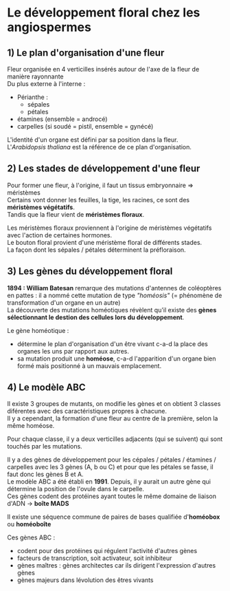 # Le développement floral chez les angiospermes

## 1) Le plan d'organisation d'une fleur

Fleur organisée en 4 verticilles insérés autour de l'axe de la fleur de manière rayonnante  
Du plus externe à l'interne :  

* Périanthe :  
    * sépales  
    * pétales  
* étamines (ensemble = androcé)  
* carpelles (si soudé = pistil, ensemble = gynécé)  

L'identité d'un organe est défini par sa position dans la fleur.  
L'*Arabidopsis thaliana* est la référence de ce plan d'organisation.  

## 2) Les stades de développement d'une fleur  

Pour former une fleur, à l'origine, il faut un tissus embryonnaire => méristèmes  
Certains vont donner les feuilles, la tige, les racines, ce sont des **méristèmes végétatifs**.  
Tandis que la fleur vient de **méristèmes floraux**.  

Les méristèmes floraux proviennent à l'origine de méristèmes végétatifs avec l'action de certaines hormones.  
Le bouton floral provient d'une méristème floral de différents stades.  
La façon dont les sépales / pétales déterminent la préfloraison.  

## 3) Les gènes du développement floral  

**1894 : William Batesan** remarque des mutations d'antennes de coléoptères en pattes : il a nommé cette mutation de type *"homéosis"* (= phénomène de transformation d'un organe en un autre)  
La découverte des mutations homéotiques révèlent qu'il existe des **gènes sélectionnant le destion des cellules lors du développement**.  

Le gène homéotique :  

- détermine le plan d'organisation d'un être vivant c-a-d la place des organes les uns par rapport aux autres.  
- sa mutation produit une **homéose**, c-a-d l'apparition d'un organe bien formé mais positionné à un mauvais emplacement.  


## 4) Le modèle ABC  

Il existe 3 groupes de mutants, on modifie les gènes et on obtient 3 classes diférentes avec des caractéristiques propres à chacune.  
Il y a cependant, la formation d'une fleur au centre de la première, selon la même homéose.  

Pour chaque classe, il y a deux verticilles adjacents (qui se suivent) qui sont touchés par les mutations.  

Il y a des gènes de développement pour les cépales / pétales / étamines / carpelles avec les 3 gènes (A, b ou C) et pour que les pétales se fasse, il faut donc les gènes B et A.  
Le modèle ABC a été établi en **1991**. Depuis, il y aurait un autre gène qui détermine la position de l'ovule dans le carpelle.  
Ces gènes codent des protéines ayant toutes le même domaine de liaison d'ADN -> **boîte MADS**  

Il existe une séquence commune de paires de bases qualifiée d'**homéobox** ou **homéoboîte**  

Ces gènes ABC :  

- codent pour des protéines qui régulent l'activité d'autres gènes  
- facteurs de transcription, soit activateur, soit inhibiteur
- gènes maîtres : gènes architectes car ils dirigent l'expression d'autres gènes
- gènes majeurs dans lévolution des êtres vivants
